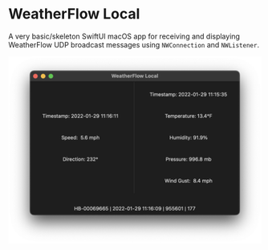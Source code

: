#  WeatherFlow Local

A very basic/skeleton SwiftUI macOS app for receiving and displaying WeatherFlow UDP broadcast messages using `NWConnection` and `NWListener`.

![](app-window.png)
